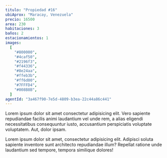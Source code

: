```yaml
---
titulo: "Propiedad #16"
ubiAprox: "Maracay, Venezuela"
precio: 16500
area: 230
habitaciones: 3
baños: 2
estacionamientos: 1
images:
  [
    "#800000",
    "#4caf50",
    "#2196f3",
    "#f44336",
    "#8e24aa",
    "#ffeb3b",
    "#ff6d00",
    "#7FFFD4",
    "#008B8B",
  ]
agentId: "3a467f90-7e5d-4809-b3ea-22c44a86c441"
---
```


Lorem ipsum dolor sit amet consectetur adipisicing elit. Vero
sapiente repudiandae facilis animi laudantium vel unde rem, a alias
eligendi necessitatibus consequuntur iusto, accusantium perspiciatis
voluptate voluptatem. Aut, dolor ipsam.

Lorem ipsum dolor sit amet, consectetur adipisicing elit. Adipisci
soluta sapiente inventore sunt architecto repudiandae illum?
Repellat ratione unde laudantium sed tempore, tempora similique
dolores!

